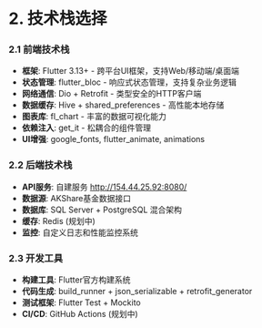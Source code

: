 # 2. 技术栈选择

### 2.1 前端技术栈
- **框架**: Flutter 3.13+ - 跨平台UI框架，支持Web/移动端/桌面端
- **状态管理**: flutter_bloc - 响应式状态管理，支持复杂业务逻辑
- **网络通信**: Dio + Retrofit - 类型安全的HTTP客户端
- **数据缓存**: Hive + shared_preferences - 高性能本地存储
- **图表库**: fl_chart - 丰富的数据可视化能力
- **依赖注入**: get_it - 松耦合的组件管理
- **UI增强**: google_fonts, flutter_animate, animations

### 2.2 后端技术栈
- **API服务**: 自建服务 http://154.44.25.92:8080/
- **数据源**: AKShare基金数据接口
- **数据库**: SQL Server + PostgreSQL 混合架构
- **缓存**: Redis (规划中)
- **监控**: 自定义日志和性能监控系统

### 2.3 开发工具
- **构建工具**: Flutter官方构建系统
- **代码生成**: build_runner + json_serializable + retrofit_generator
- **测试框架**: Flutter Test + Mockito
- **CI/CD**: GitHub Actions (规划中)
